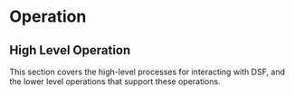 # Operation

## High Level Operation

This section covers the high-level processes for interacting with DSF, and the lower level operations that support these operations.
